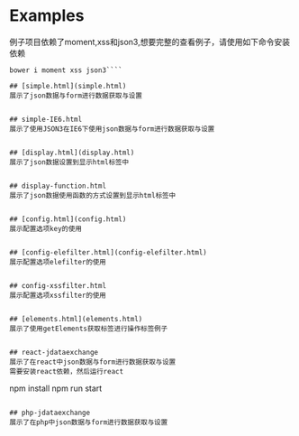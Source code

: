 # Examples
例子项目依赖了moment,xss和json3,想要完整的查看例子，请使用如下命令安装依赖
````npm -g i bower
bower i moment xss json3````

## [simple.html](simple.html)
展示了json数据与form进行数据获取与设置


## simple-IE6.html
展示了使用JSON3在IE6下使用json数据与form进行数据获取与设置


## [display.html](display.html)
展示了json数据设置到显示html标签中


## display-function.html
展示了json数据使用函数的方式设置到显示html标签中


## [config.html](config.html)
展示配置选项key的使用


## [config-elefilter.html](config-elefilter.html)
展示配置选项elefilter的使用


## config-xssfilter.html
展示配置选项xssfilter的使用


## [elements.html](elements.html)
展示了使用getElements获取标签进行操作标签例子


## react-jdataexchange
展示了在react中json数据与form进行数据获取与设置
需要安装react依赖，然后运行react
````
npm install
npm run start
````

## php-jdataexchange
展示了在php中json数据与form进行数据获取与设置

